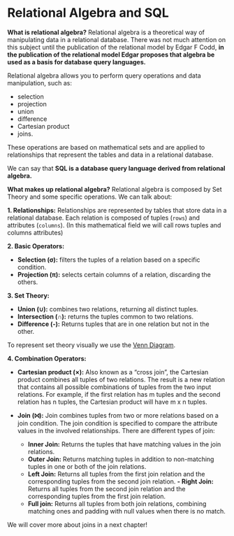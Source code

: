 # Relational Algebra and SQL
**What is relational algebra?**
Relational algebra is a theoretical way of manipulating data in a relational database. There was not much attention on this subject until the publication of the relational model by Edgar F Codd, **in the publication of the relational model Edgar proposes that algebra be used as a basis for database query languages.**

Relational algebra allows you to perform query operations and data manipulation, such as:
- selection
- projection
- union
- difference
- Cartesian product
- joins. 

These operations are based on mathematical sets and are applied to relationships that represent the tables and data in a relational database.

We can say that **SQL is a database query language derived from relational algebra.**

**What makes up relational algebra?**
Relational algebra is composed by Set Theory and some specific operations. We can talk about:

**1. Relationships:** Relationships are represented by tables that store data in a relational database. Each relation is composed of tuples (`rows`) and attributes (`columns`). (In this mathematical field we will call rows tuples and columns attributes)

**2. Basic Operators:**
- **Selection (σ):** filters the tuples of a relation based on a specific condition.
- **Projection (π):** selects certain columns of a relation, discarding the others.

**3. Set Theory:**
- **Union (∪):** combines two relations, returning all distinct tuples.
- **Intersection (∩):** returns the tuples common to two relations.
- **Difference (-):** Returns tuples that are in one relation but not in the other.

To represent set theory visually we use the [Venn Diagram](https://medium.com/@lorenzouriel/relational-algebra-e-sql-47e0972460f1#:~:text=Venn%20Diagram.%20Example%3A-,Venn%20Diagram,-4.%20Combination).

**4. Combination Operators:**
- **Cartesian product (×):** Also known as a “cross join”, the Cartesian product combines all tuples of two relations. The result is a new relation that contains all possible combinations of tuples from the two input relations. For example, if the first relation has m tuples and the second relation has n tuples, the Cartesian product will have m x n tuples.

- **Join (⨝):** Join combines tuples from two or more relations based on a join condition. The join condition is specified to compare the attribute values in the involved relationships. There are different types of join:

    - **Inner Join:** Returns the tuples that have matching values in the join relations.
    - **Outer Join:** Returns matching tuples in addition to non-matching tuples in one or both of the join relations.
    - **Left Join:** Returns all tuples from the first join relation and the corresponding tuples from the second join relation.
    **- Right Join:** Returns all tuples from the second join relation and the corresponding tuples from the first join relation.
    - **Full join:** Returns all tuples from both join relations, combining matching ones and padding with null values when there is no match.

We will cover more about joins in a next chapter!